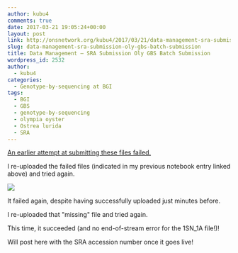 ```yaml
---
author: kubu4
comments: true
date: 2017-03-21 19:05:24+00:00
layout: post
link: http://onsnetwork.org/kubu4/2017/03/21/data-management-sra-submission-oly-gbs-batch-submission/
slug: data-management-sra-submission-oly-gbs-batch-submission
title: Data Management – SRA Submission Oly GBS Batch Submission
wordpress_id: 2532
author:
  - kubu4
categories:
  - Genotype-by-sequencing at BGI
tags:
  - BGI
  - GBS
  - genotype-by-sequencing
  - olympia oyster
  - Ostrea lurida
  - SRA
---
```


[An earlier attempt at submitting these files failed.](http://onsnetwork.org/kubu4/2017/03/20/data-management-sra-submission-oly-gbs-batch-submission-fail/)

I re-uploaded the failed files (indicated in my previous notebook entry linked above) and tried again.

[![](http://eagle.fish.washington.edu/Arabidopsis/20170321_SRA_oly_gbs_demultiplex_SUB2495017_01.png)](http://eagle.fish.washington.edu/Arabidopsis/20170321_SRA_oly_gbs_demultiplex_SUB2495017_01.png)



It failed again, despite having successfully uploaded just minutes before.

I re-uploaded that "missing" file and tried again.

This time, it succeeded (and no end-of-stream error for the 1SN_1A file!)!

Will post here with the SRA accession number once it goes live!


